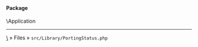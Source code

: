## 

#### Package
\Application













***
[\\](Home) » Files » `src/Library/PortingStatus.php`
